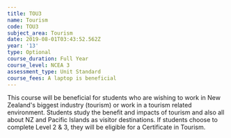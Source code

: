 ```yaml
---
title: TOU3
name: Tourism
code: TOU3
subject_area: Tourism
date: 2019-08-01T03:43:52.562Z
year: '13'
type: Optional
course_duration: Full Year
course_level: NCEA 3
assessment_type: Unit Standard
course_fees: A laptop is beneficial
---
```

This course will be beneficial for students who are wishing to work in New Zealand's biggest industry (tourism) or work in a tourism related environment. Students study the benefit and impacts of tourism and also all about NZ and Pacific Islands as visitor destinations. If students choose to complete Level 2 & 3, they will be eligible for a Certificate in Tourism.
